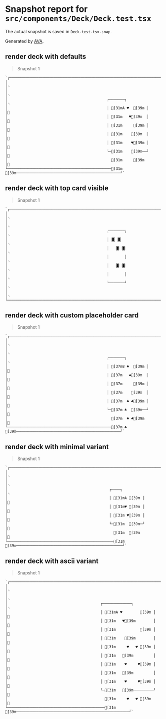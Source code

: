# Snapshot report for `src/components/Deck/Deck.test.tsx`

The actual snapshot is saved in `Deck.test.tsx.snap`.

Generated by [AVA](https://avajs.dev).

## render deck with defaults

> Snapshot 1

    `┌──────────────────────────────────────────────────────────────────────────────────────────────────┐␊
    │                                                                                                  │␊
    │                                                                                                  │␊
    │                                             ┌───────┐                                            │␊
    │                                             │ [31mA ♥  [39m │                                            │␊
    │                                             │ [31m   ♥[39m  │                                            │␊
    │                                             │ [31m     [39m │                                            │␊
    │                                             │ [31m    [39m  │                                            │␊
    │                                             │ [31m    ♥[39m │                                            │␊
    │                                             └─[31m    [39m──┘                                            │␊
    │                                               [31m     [39m                                              │␊
    └───────────────────────────────────────────────[31m    [39m───────────────────────────────────────────────┘`

## render deck with top card visible

> Snapshot 1

    `┌──────────────────────────────────────────────────────────────────────────────────────────────────┐␊
    │                                                                                                  │␊
    │                                                                                                  │␊
    │                                             ┌───────┐                                            │␊
    │                                             │ 🂠 🂠                                              │␊
    │                                             │   🂠 🂠                                            │␊
    │                                             │       │                                            │␊
    │                                             │   🂠 🂠                                            │␊
    │                                             │       │                                            │␊
    │                                             └───────┘                                            │␊
    │                                                                                                  │␊
    └──────────────────────────────────────────────────────────────────────────────────────────────────┘`

## render deck with custom placeholder card

> Snapshot 1

    `┌──────────────────────────────────────────────────────────────────────────────────────────────────┐␊
    │                                                                                                  │␊
    │                                                                                                  │␊
    │                                             ┌───────┐                                            │␊
    │                                             │ [37m8 ♣  [39m │                                            │␊
    │                                             │ [37m   ♣[39m  │                                            │␊
    │                                             │ [37m     [39m │                                            │␊
    │                                             │ [37m    [39m  │                                            │␊
    │                                             │ [37m  ♣ ♣[39m │                                            │␊
    │                                             └─[37m ♣  [39m──┘                                            │␊
    │                                               [37m  ♣ ♣[39m                                              │␊
    └───────────────────────────────────────────────[37m ♣  [39m───────────────────────────────────────────────┘`

## render deck with minimal variant

> Snapshot 1

    `┌──────────────────────────────────────────────────────────────────────────────────────────────────┐␊
    │                                                                                                  │␊
    │                                                                                                  │␊
    │                                              ┌────┐                                              │␊
    │                                              │ [31mA [39m │                                              │␊
    │                                              │ [31m♥ [39m │                                              │␊
    │                                              │ [31m ♥[39m │                                              │␊
    │                                              └─[31m  [39m─┘                                              │␊
    │                                                [31m  [39m                                                │␊
    └────────────────────────────────────────────────[31m  [39m────────────────────────────────────────────────┘`

## render deck with ascii variant

> Snapshot 1

    `┌──────────────────────────────────────────────────────────────────────────────────────────────────┐␊
    │                                                                                                  │␊
    │                                                                                                  │␊
    │                                          ┌─────────────┐                                         │␊
    │                                          │ [31mA ♥        [39m │                                         │␊
    │                                          │ [31m   ♥[39m        │                                         │␊
    │                                          │ [31m           [39m │                                         │␊
    │                                          │ [31m    [39m        │                                         │␊
    │                                          │ [31m     ♥   ♥ [39m │                                         │␊
    │                                          │ [31m   [39m         │                                         │␊
    │                                          │ [31m    ♥     ♥[39m │                                         │␊
    │                                          │ [31m   [39m         │                                         │␊
    │                                          │ [31m    ♥     ♥[39m │                                         │␊
    │                                          └─[31m   [39m─────────┘                                         │␊
    │                                            [31m     ♥   ♥ [39m                                           │␊
    └────────────────────────────────────────────[31m   [39m───────────────────────────────────────────────────┘`
